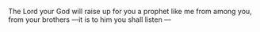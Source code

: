 The Lord your God will raise up for you a prophet like me from among you, from your brothers —it is to him you shall listen —
